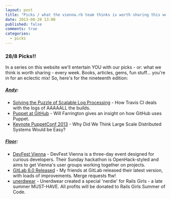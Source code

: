 ```yaml
---
layout: post
title: "Picks / what the vienna.rb team thinks is worth sharing this week"
date: 2013-08-28 13:00
published: false
comments: true
categories:
  - picks
---
```


### 28/8 Picks!!

In a series on this website we'll entertain YOU with our picks - or: what we think is worth sharing - every week.
Books, articles, gems, fun stuff... you're in for an eclectic mix! So, here's for the nineteenth edition:

##### [Andy][1]:
  - [Solving the Puzzle of Scalable Log Processing][2] - How Travis CI deals with the logs of AAAAALL the builds.
  - [Puppet at GitHub][3] - Will Farrington gives an insight on how GitHub uses Puppet.
  - [Keynote PuppetConf 2013][4] - Why Did We Think Large Scale Distributed Systems Would be Easy? 

##### [Floor][5]:
  - [DevFest Vienna][6] - DevFest Vienna is a three-day event designed for curious developers. Their Sunday hackathon is OpenHack-styled and aims to get Vienna's user groups working together on projects. 
  - [GitLab 6.0 Released][7] - My friends at GitLab released their latest version, with loads of improvements. Merge requests ftw!
  - [unerdwear][8] - Unerdwear created a special 'nerdie' for Rails Girls - a late summer MUST-HAVE. All profits will be donated to Rails Girls Summer of Code.


[1]: http://www.twitter.com/pxlpnk
[2]: http://about.travis-ci.org/blog/2013-08-08-solving-the-puzzle-of-scalable-log-processing
[3]: https://speakerdeck.com/wfarr/puppet-at-github-puppetconf-2013
[4]: http://www.slideshare.net/PuppetLabs/thur-945-gordonrowell12slides-25538241
[5]: http://www.twitter.com/floordrees
[6]: http://devfestvienna2013.eventbrite.com/
[7]: http://blog.gitlab.org/gitlab-6-dot-0-released/
[8]: http://unerdwear.com/release1-2-railsgirls.html
